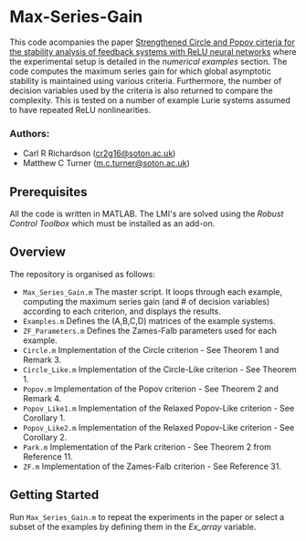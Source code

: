 # Max-Series-Gain
This code acompanies the paper [Strengthened Circle and Popov cirteria for the stability analysis of feedback systems with ReLU neural networks](10.1109/LCSYS.2023.3287494) where the experimental setup is detailed in the *numerical examples* section. The code computes the maximum series gain for which global asymptotic stability is maintained using various criteria. Furthermore, the number of decision variables used by the criteria is also returned to compare the complexity. This is tested on a number of example Lurie systems assumed to have repeated ReLU nonlinearities.  

### Authors:
* Carl R Richardson (cr2g16@soton.ac.uk)
* Matthew C Turner (m.c.turner@soton.ac.uk)

## Prerequisites
All the code is written in MATLAB. The LMI's are solved using the *Robust Control Toolbox* which must be installed as an add-on.

## Overview
The repository is organised as follows:
- `Max_Series_Gain.m` The master script. It loops through each example, computing the maximum series gain (and # of decision variables) according to each criterion,  and displays the results.
- `Examples.m` Defines the (A,B,C,D) matrices of the example systems.
- `ZF_Parameters.m` Defines the Zames-Falb parameters used for each example.
- `Circle.m` Implementation of the Circle criterion - See Theorem 1 and Remark 3.
- `Circle_Like.m` Implementation of the Circle-Like criterion - See Theorem 1.
- `Popov.m` Implementation of the Popov criterion - See Theorem 2 and Remark 4.
- `Popov_Like1.m` Implementation of the Relaxed Popov-Like criterion - See Corollary 1.
- `Popov_Like2.m` Implementation of the Relaxed Popov-Like criterion - See Corollary 2.
- `Park.m` Implementation of the Park criterion - See Theorem 2 from Reference 11.
- `ZF.m` Implementation of the Zames-Falb criterion - See Reference 31.

## Getting Started
Run `Max_Series_Gain.m` to repeat the experiments in the paper or select a subset of the examples by defining them in the *Ex_array* variable.  
